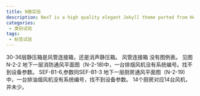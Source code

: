 ```yaml
---
title: N做实验
description: NexT is a high quality elegant Jekyll theme ported from Hexo Next. It is crafted from scratch, with love.
categories:
 - 类别试验
tags:
 - 标签试验
---
```

30-36层静压箱是风管连接箱，还是消声静压箱。	风管连接箱
没有图例表。	见图N-2-2
地下一层消防通风平面图（N-2-18)中，一台排烟风机没有系统编号。找不到设备参数。	SEF-B1-6,参数同SEF-B1-3
地下一层厨房通风平面图（N-2-19)中，一台排油烟风机没有系统编号，找不到设备参数。	14个厨房对应14台风机，并未少。
